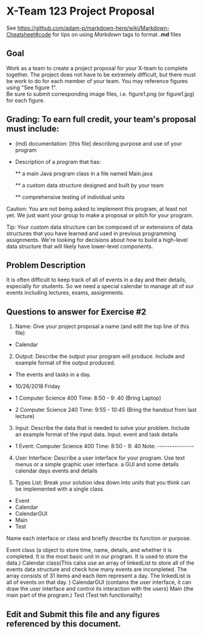 # X-Team 123 Project Proposal

See https://github.com/adam-p/markdown-here/wiki/Markdown-Cheatsheet#code for tips on using *Markdown* tags to format __.md__ files

## Goal

Work as a team to create a project proposal for your X-team to complete together.
The project does not have to be extremely difficult,
but there must be work to do for each member of your team.
You may reference figures using "See figure 1".  
Be sure to submit corresponding image files, i.e. figure1.png (or figure1.jpg) for each figure.

## Grading: To earn full credit, your team's proposal must include:

* (md) documentation: [this file] describing purpose and use of your program

* Description of a program that has:

  ** a main Java program class in a file named Main.java
  
  ** a custom data structure designed and built by your team
  
  ** comprehensive testing of individual units
  
 Caution: You are not being asked to implement this program, at least not yet. 
 We just want your group to make a proposal or pitch for your program.
 
 Tip: Your custom data structure can be composed of or extensions of data structures that you have learned and used in previous programming assignments.  We're looking for decisions about how to build a high-level data structure that will likely have lower-level components.

## Problem Description
It is often difficult to keep track of all of events in a day and their details, especially for students. So we need a special calendar to manage all of our events including lectures, exams, assignments.

## Questions to answer for Exercise #2

1. Name: Give your project proposal a name (and edit the top line of this file)
* Calendar


2. Output: Describe the output your program will produce.  Include and example format of the output produced.
* The events and tasks in a day.

* 10/26/2018 Friday
* 1
Computer Science 400
Time: 8:50 - 9: 40
(Bring Laptop)
* 2
Computer Science 240
Time: 9:55 - 10:45
(Bring the handout from last lecture)


3. Input: Describe the data that is needed to solve your problem. Include an example format of the input data.
Input: event and task details
* 1
Event: Computer Science 400
Time: 8:50 - 9: 40
Note: ---------------


4. User Interface: Describe a user interface for your program.  Use text menus or a simple graphic user interface.
a GUI and some details
calendar days events and details


5. Types List: Break your solution idea down into units that you think can be implemented with a single class.
* Event
* Calendar
* CalendarGUI
* Main
* Test


Name each interface or class and briefly describe its function or purpose.

Event class (a object to store time, name, details, and whether it is completed. It is the most basic unit in our program. It is used to store the data.)
Calendar class(This calss use an array of linkedList<Event> to store all of the events data structure and check how many events are incompleted. The array consists of 31 items and each item represent a day. The linkedList<Event> is all of events on that day. )
CalendarGUI (contains the user interface, it can draw the user interface and control its interaction with the users)
Main (the main part of the program.)
Test (Test teh functionailty)

## Edit and Submit this file and any figures referenced by this document.

